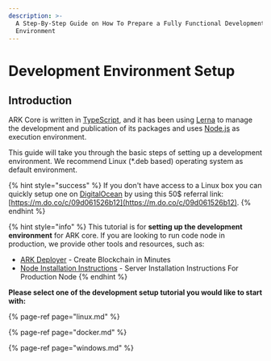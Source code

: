 ```yaml
---
description: >-
  A Step-By-Step Guide on How To Prepare a Fully Functional Development
  Environment
---
```


# Development Environment Setup

## Introduction

ARK Core is written in [TypeScript](https://github.com/microsoft/typescript), and it has been using [Lerna](https://github.com/lerna/lerna) to manage the development and publication of its packages and uses [Node.js](https://nodejs.org) as execution environment. 

This guide will take you through the basic steps of setting up a development environment. We recommend Linux \(\*.deb based\) operating system as default environment.

{% hint style="success" %}
If you don't have access to a Linux box you can quickly setup one on [DigitalOcean](https://cloud.digitalocean.com) by using this 50$ referral link: [https://m.do.co/c/09d061526b12](https://m.do.co/c/09d061526b12).
{% endhint %}

{% hint style="info" %}
This tutorial is for **setting up the development environment** for ARK core. If you are looking to run code node in production, we provide other tools and resources, such as:

* [AR](https://ark.io/deployer)[K Deployer](https://ark.io/deployer) - Create Blockchain in Minutes
* [Node Installation Instructions](https://docs.ark.io/tutorials/node/setup.html#introduction) - Server Installation Instructions For Production Node
{% endhint %}

**Please select one of the development setup tutorial you would like to start with:**

{% page-ref page="linux.md" %}

{% page-ref page="docker.md" %}

{% page-ref page="windows.md" %}

